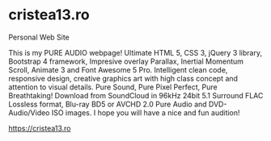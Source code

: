 # cristea13.ro
Personal Web Site

This is my PURE AUDIO webpage! Ultimate HTML 5, CSS 3, jQuery 3 library, Bootstrap 4 framework, Impresive overlay Parallax, Inertial Momentum Scroll, Animate 3 and Font Awesome 5 Pro.
Intelligent clean code, responsive design, creative graphics art with high class concept and attention to visual details. Pure Sound, Pure Pixel Perfect, Pure Breathtaking!
Download from SoundCloud in 96kHz 24bit 5.1 Surround FLAC Lossless format, Blu-ray BD5 or AVCHD 2.0 Pure Audio and DVD-Audio/Video ISO images. I hope you will have a nice and fun audition!

https://cristea13.ro
